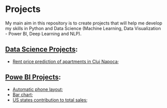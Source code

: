 # Projects
My main aim in this repository is to create projects that will help me develop my skills in Python and Data Science (Machine Learning, Data Visualization - Power BI, Deep Learning and NLP).

## [Data Science Projects](https://github.com/MorturaLaura/Projects/tree/main/Data%20Science%20Projects):
* [Rent price prediction of apartments in Cluj Napoca](https://github.com/MorturaLaura/Projects/tree/main/Data%20Science%20Projects/Rent%20price%20prediction%20Cluj%20Napoca);

## [Powe BI Projects](https://github.com/MorturaLaura/Projects/tree/main/Power%20BI%20Projects):
* [Automatic phone layout](https://github.com/MorturaLaura/Projects/tree/main/Power%20BI%20Projects/Automatic%20phone%20layout);
* [Bar chart](https://github.com/MorturaLaura/Projects/tree/main/Power%20BI%20Projects/Bar%20chart);
* [US states contribution to total sales](https://github.com/MorturaLaura/Projects/tree/main/Power%20BI%20Projects/US%20states%20contribution%20to%20totals);

